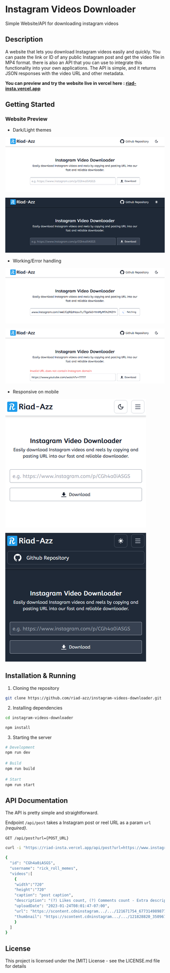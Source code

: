 # Instagram Videos Downloader

Simple Website/API for downloading instagram videos

## Description

A website that lets you download Instagram videos easily and quickly. You can paste the link or ID of any public Instagram post and get the video file in MP4 format. there is also an API that you can use to integrate this functionality into your own applications. The API is simple, and it returns JSON responses with the video URL and other metadata.

**You can preview and try the website live in vercel here : [riad-insta.vercel.app](https://riad-insta.vercel.app/)**

## Getting Started

### Website Preview

* Dark/Light themes

![webpage preview image](https://github.com/riad-azz/readme-storage/blob/main/instagram-videos-downloader/sc-01.png?raw=true)

![webpage preview image](https://github.com/riad-azz/readme-storage/blob/main/instagram-videos-downloader/sc-02.png?raw=true)

* Working/Error handling

![webpage preview image](https://github.com/riad-azz/readme-storage/blob/main/instagram-videos-downloader/sc-04.png?raw=true)

![webpage preview image](https://github.com/riad-azz/readme-storage/blob/main/instagram-videos-downloader/sc-03.png?raw=true)

* Responsive on mobile

![webpage preview image](https://github.com/riad-azz/readme-storage/blob/main/instagram-videos-downloader/sc-05.png?raw=true)

![webpage preview image](https://github.com/riad-azz/readme-storage/blob/main/instagram-videos-downloader/sc-06.png?raw=true)

## Installation & Running

1. Cloning the repository

```bash
git clone https://github.com/riad-azz/instagram-videos-downloader.git
```

2. Installing dependencies

```bash
cd instagram-videos-downloader
```

```bash
npm install
```

3. Starting the server

```bash
# Development
npm run dev

# Build 
npm run build

# Start
npm run start
```

## API Documentation

The API is pretty simple and straightforward.

Endpoint `/api/post` takes a Instagram post or reel URL as a param `url` _(required)_.

`GET /api/post?url={POST_URL}`

```bash
curl -i "https://riad-insta.vercel.app/api/post?url=https://www.instagram.com/p/CGh4a0iASGS"
```

```bash
{
  "id": "CGh4a0iASGS",
  "username": "rick_roll_memes",
  "videos":[
    {
    "width":"720"
    "height":"720"
    "caption": "post caption",
    "description": "(?) Likes count, (?) Comments count - Extra description info",
    "uploadDate": "2023-01-24T08:01:47-07:00",
    "url": "https://scontent.cdninstagram.../.../121671754_677314989877709_3634507045561235384_n.mp4...."
    "thumbnail": "https://scontent.cdninstagram.../.../121828820_350967549295657_6595550933958484113_n.jpg....",
    }
  ]
}
```

## License

This project is licensed under the [MIT] License - see the LICENSE.md file for details
